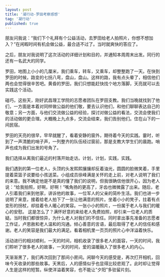 ```yaml
---
layout: post
title: '凝行动-罗田考察感想'
tag: '凝行动'
published: true
---
```


朋友问我说：“我们下个礼拜有个公益活动，去罗田给老人拍照片，你想不想加入？”在闲暇时间有机会做公益，最合适不过了。当时就爽快的答应了。

之后，朋友对我说明了这次活动的详细计划和目的，并通知本周周末出发。同行的还有一名武大的同学。

罗田，地图上小小的几厘米，我们乘车，转车，又乘车，却整整跑了一天。在快到罗田的时候，路变的七拐八弯，盘山，盘山。这样的路，我有点头晕了，相信他们两也会觉得很辛苦吧。黄昏的罗田，我们只想能赶快找个地方落脚，天亮就可以去实践这个活动。

碰巧，这些天，刚好武昌理工学院的志愿者团队在罗田支教。我们当晚就找到了他们，一方面是本着对同样做公益的他们敬，要去认识他们，和他们聊聊表达自己的敬意；另一方面，与他们交流做公益的经验，探讨对做公益的看法，交流会使我们的活动做的更合理。大概晚上九点多，交流会结束，我们告别他们。住在山下的一间民宿。

罗田的天亮的很早，早早就醒了，看着安静的窗外，期待着今天的实践。霎时，听到了一声清脆的哨子声，一列整齐的队伍经过窗前，那是支教大学生们的晨跑。哨声也成为我们出发的号角了。

我们选择从离我们最近的村落开始走访。计划，计划，实践，实践。

我们遇到的第一位老人，头顶的头发熙熙攘攘却反着油光，圆圆的脸微笑着，手里提着菜篮子说要给小孩送菜。小组成员徐峰满是关怀的走上前，对老人说明了我们的来意。我不确定他是不是真的懂了我们的说明，但我很确信他很开心，因为老人说：“给我拍照，好啊，好啊！”嘴角扬的更高了，牙齿也微微露了出来。随后，老人引着我们来到他家，讲诉他的故事，一位军人的父亲的简朴生活。我们也进一步说明了来意，接着给老人拍下了一张让他满意的照片。坐着小小的凳子，拄着有点变形的拐杖，却挂着令人暖心的笑容。一张小小的照片，一份属于老人与我们的暖心的安慰。
   这是怎么了？满怀好意的来给老人免费拍照，却引来一位老人的质疑。当时我们都很惊异，为什么老人对我们的不信任。同时拿出事先准备的志愿者工作证，卢恩赦和老人温和的沟通。倾心善意的言语，最后取得了老人的信任和感谢。老人的笑容是我们最大的满足。看着相机里一页页的照片心中洋溢着快乐。
   
活动进行的相对顺利，一天的时间，相机收录了很多老人的面容，一天的时间，我们聆听了很多老人的故事，一天的时间，爱的温暖融入了很多老人的内心。

天渐渐黑了，我们再次回到了那间小房间。闲聊今天的感受是，再次打开相机，回味今天收录的那些故事。天黑后，人的感情似乎也显得比较悲观了。此时却让觉得人生是这样的短暂。纵使洋溢着笑容，也不能让“夕阳”多驻留片刻。